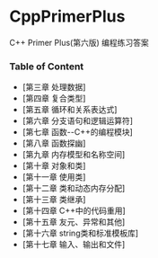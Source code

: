 # CppPrimerPlus

C++ Primer Plus(第六版) 编程练习答案

### Table of Content

 - [第三章 处理数据]
 - [第四章 复合类型]
 - [第五章 循环和关系表达式]
 - [第六章 分支语句和逻辑运算符]
 - [第七章 函数--C++的编程模块]
 - [第八章 函数探幽]
 - [第九章 内存模型和名称空间]
 - [第十章 对象和类]
 - [第十一章 使用类]
 - [第十二章 类和动态内存分配]
 - [第十三章 类继承]
 - [第十四章 C++中的代码重用]
 - [第十五章 友元、异常和其他]
 - [第十六章 string类和标准模板库]
 - [第十七章 输入、输出和文件]
